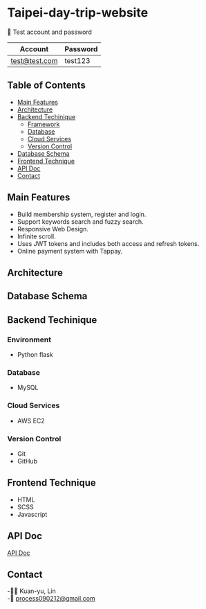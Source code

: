 # Taipei-day-trip-website

:closed_lock_with_key: Test account and password

|Account|Password|
|---|---|
|test@test.com|test123|


## Table of Contents 

- [Main Features](#main-features)
- [Architecture](#architecture)
- [Backend Techinique](#backend-techinique)
  - [Framework](#framework)
  - [Database](#database)
  - [Cloud Services](#cloud-services)
  - [Version Control](#version-control)
- [Database Schema](#database-schema)
- [Frontend Technique](#frontend-technique)
- [API Doc](#api-doc)
- [Contact](#contact)

## Main Features

- Build membership system, register and login.
- Support keywords search and fuzzy search.
- Responsive Web Design.
- Infinite scroll.
- Uses JWT tokens and includes both access and refresh tokens.
- Online payment system with Tappay.

## Architecture

## Database Schema


## Backend Techinique

### Environment
- Python flask

### Database
- MySQL

### Cloud Services
- AWS EC2

### Version Control
- Git
- GitHub


## Frontend Technique
- HTML
- SCSS
- Javascript

## API Doc
[API Doc](https://app.swaggerhub.com/apis-docs/padax/taipei-day-trip/1.1.0)

## Contact
-👩‍💻 Kuan-yu, Lin
<br>
-:email: process090212@gmail.com


